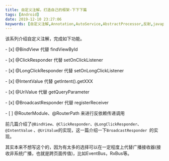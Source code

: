 ```yaml
---
title: 自定义注解，打造自己的框架-下下下篇
tags: [Android]
date: 2019-12-10 23:27:06
keywords: [自定义注解,Annotation,AutoService,AbstractProcessor,反射,javapoet]
---
```


该系列介绍自定义注解，完成如下功能。

\- [x] @BindView 代替  findViewById 

\- [x] @ClickResponder 代替 setOnClickListener

\- [x] @LongClickResponder 代替 setOnLongClickListener

\- [x] @IntentValue 代替 getIntent().getXXX

\- [x] @UriValue 代替 getQueryParameter

\- [x] @BroadcastResponder 代替 registerReceiver

\- [ ] @RouterModule、@RouterPath 来进行反依赖传递调用

前几篇介绍了`@BindView`、`@ClickResponder`、`@LongClickResponder`、`@IntentValue` 、`@UriValue`的实现，这一篇介绍一下`BroadcastResponder `的实现。

<!--more-->

其实本来不想写这个的，因为有太多的选择可以在一定程度上代替广播接收器(接收非系统广播，也就是跨页面传值)，比如EventBus，RxBus等。